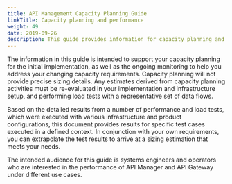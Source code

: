 ```yaml
---
title: API Management Capacity Planning Guide
linkTitle: Capacity planning and performance
weight: 49
date: 2019-09-26
description: This guide provides information for capacity planning and outlines performance results for common SOAP and REST use cases for both API Manager and API Gateway.
---
```


The information in this guide is intended to support your capacity planning for the initial implementation, as well as the ongoing monitoring to help you address your changing capacity requirements. Capacity planning will not provide precise sizing details. Any estimates derived from capacity planning activities must be re-evaluated in your implementation and infrastructure setup, and performing load tests with a representative set of data flows.

Based on the detailed results from a number of performance and load tests, which were executed with various infrastructure and product configurations, this document provides results for specific test cases executed in a defined context. In conjunction with your own requirements, you can extrapolate the test results to arrive at a sizing estimation that meets your needs.

The intended audience for this guide is systems engineers and operators who are interested in the performance of API Manager and API Gateway under different use cases.
